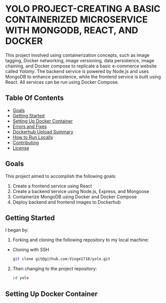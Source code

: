 # YOLO PROJECT-CREATING A BASIC CONTAINERIZED MICROSERVICE WITH MONGODB, REACT, AND DOCKER 
This project involved using containerization concepts, such as image tagging, Docker networking, image versioning, data persistence, image chaining, and Docker compose to replicate a basic e-commerce website called *Yolomy*. The backend service is powered by Node.js and uses MongoDB to enhance persistence, while the frontend service is built using React. All services can be run using Docker Compose.

## Table Of Contents
- [Goals](#goals)
- [Getting Started](#getting-started)
- [Setting Up Docker Container](#setting-up-docker-container)
- [Errors and Fixes](#errors-and-fixes)
- [Dockerhub Upload Summary](#dockerhub-upload-summary)
- [How to Run Locally](#how-to-run-locally)
- [Contributing](contributing)
- [License](license)

## Goals 
This project aimed to accomplish the following goals:
1. Create a frontend service using React
2. Create a backend service using Node.js, Express, and Mongoose
3. Containerize MongoDB using Docker and Docker Compose
4. Deploy backend and frontend images to Dockerhub

## Getting Started
I began by:
1. Forking and cloning the following repository to my local machine:

- Cloning with SSH

   ```bash
   git clone git@github.com:Vinge1718/yolo.git
   ```
2. Then changing to the project repository:

      ```bash
   cd yolo
   ```
## Setting Up Docker Container
